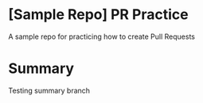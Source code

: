 # [Sample Repo] PR Practice
A sample repo for practicing how to create Pull Requests

# Summary
Testing summary branch
